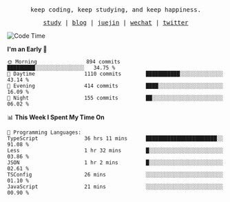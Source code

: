 <p align="center">
  <samp>
    <span>keep coding, keep studying, and keep happiness.</span>
  </samp>
</p>

<p align="center">
  <samp>
    <a href="https://github.com/ouduidui/fe-study">study</a> |
    <a href="https://deweyou.me">blog</a>  |
    <a href="https://juejin.cn/user/4309700183594366">juejin</a> |
    <a href="https://user-images.githubusercontent.com/54696834/165071004-6509e3f2-90c3-448c-9d92-3da42b0c2021.jpeg">wechat</a> |
    <a href="https://twitter.com/ouduidui">twitter</a>
  </samp>
</p>

<!--START_SECTION:waka-->
![Code Time](http://img.shields.io/badge/Code%20Time-2%2C928%20hrs%2010%20mins-blue)

**I'm an Early 🐤** 

```text
🌞 Morning                894 commits         █████████░░░░░░░░░░░░░░░░   34.75 % 
🌆 Daytime                1110 commits        ███████████░░░░░░░░░░░░░░   43.14 % 
🌃 Evening                414 commits         ████░░░░░░░░░░░░░░░░░░░░░   16.09 % 
🌙 Night                  155 commits         ██░░░░░░░░░░░░░░░░░░░░░░░   06.02 % 
```


📊 **This Week I Spent My Time On** 

```text
💬 Programming Languages: 
TypeScript               36 hrs 11 mins      ███████████████████████░░   91.08 % 
Less                     1 hr 32 mins        █░░░░░░░░░░░░░░░░░░░░░░░░   03.86 % 
JSON                     1 hr 2 mins         █░░░░░░░░░░░░░░░░░░░░░░░░   02.61 % 
TSConfig                 26 mins             ░░░░░░░░░░░░░░░░░░░░░░░░░   01.10 % 
JavaScript               21 mins             ░░░░░░░░░░░░░░░░░░░░░░░░░   00.90 % 
```


<!--END_SECTION:waka-->

